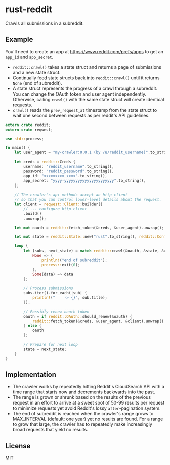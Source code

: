 # rust-reddit

Crawls all submissions in a subreddit.

## Example

You'll need to create an app at <https://www.reddit.com/prefs/apps> to get an `app_id` and `app_secret`.

- `reddit::crawl()` takes a state struct and returns a page of submissions and a new state struct.
- Continually feed state structs back into `reddit::crawl()` until it returns `None` (end of subreddit).
- A state struct represents the progress of a crawl through a subreddit. You can change the OAuth token and user agent
independently. Otherwise, calling `crawl()` with the same state struct will create identical requests.
- `crawl()` reads the `prev_request_at` timestamp from the state struct to wait one second between requests
as per reddit's API guidelines.

```rust
extern crate reddit;
extern crate reqwest;

use std::process;

fn main() {
    let user_agent = "my-crawler:0.0.1 (by /u/reddit_username)".to_string();

    let creds = reddit::Creds {
        username: "reddit_username".to_string(),
        password: "reddit_password".to_string(),
        app_id: "xxxxxxxxx_xxxx".to_string(),
        app_secret: "yyyy-yyyyyyyyyyyyyyyyyyyyyy".to_string(),
    };
    
    // The crawler's api methods accept an http client
    // so that you can control lower-level details about the request.
    let client = reqwest::Client::builder()
        // ... configure http client
        .build()
        .unwrap();

    let mut oauth = reddit::fetch_token(&creds, &user_agent).unwrap();

    let mut state = reddit::State::new("rust".to_string(), reddit::Config::default());

    loop {
        let (subs, next_state) = match reddit::crawl(&oauth, &state, &user_agent, &client).unwrap() {
            None => {
                println!("end of subreddit");
                process::exit(0);
            },
            Some(data) => data
        };

        // Process submissions
        subs.iter().for_each(|sub| {
            println!("    -> {}", sub.title);
        });

        // Possibly renew oauth token
        oauth = if reddit::OAuth::should_renew(&oauth) {
            reddit::fetch_token(&creds, &user_agent, &client).unwrap()
        } else {
            oauth
        };

        // Prepare for next loop
        state = next_state;
    }
}
```

## Implementation

- The crawler works by repeatedly hitting Reddit's CloudSearch API with a time range that starts now and decrements
  backwards into the past.
- The range is grown or shrunk based on the results of the previous request in an effort to arrive at a sweet spot 
  of 50-99 results per request to minimize requests yet avoid Reddit's lossy `after`-pagination system.
- The end of subreddit is reached when the crawler's range grows to MAX_INTERVAL (default: one year) yet
  no results are found. For a range to grow that large, the crawler has to repeatedly make increasingly broad
  requests that yield no results.
  
## License

MIT
